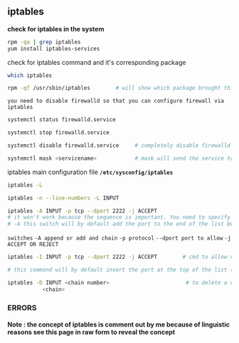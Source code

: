 ## iptables

<!-- #### concept

OUTPUT - source me IP output chain

INPUT  - hum pe attack lag raha hain (destination me humhara IP)

**INPUT** - data jab humhare server pe aaraha ho. Jab hum par attack lagega toh data hum par aae ga
(jo bhi packets humhare pass aaegay usme destination me humhara IP hoga. aur jab bhi **destination** me humhara IP hoga hum INPUT chain ko dhekhegay)**


FORWARD CHAIN  it replaces IP eg IP changed to port 80

**FORWARD** - WHEN destination me router ka IP (i.e aap ka ip)toh inbound traffic. But when router ne packet liya aur internal PC pe forward kardiya or another kisi server par send kardiya

ROUTER packet ka source and destination modify karega aur usse aage forward kardega rather than consuming it 

eg : router ki port  80 pe jo traffic aaraha hain hum chahate hain ki vo 8080 par chala ja e toh iss senario ke liye FORWARD rule lagaegay

it can forward the packet/traffic internally, external, in the lan. packet ko utilize nahi kar ta modify and forward --> 


**check for iptables in the system** 

```bash
rpm -qa | grep iptables
yum install iptables-services
```

check for iptables command and it's corresponding package 

```bash
which iptables
```
```bash
rpm -qf /usr/sbin/iptables        # will show which package brought this command
```

`you need to disable firewalld so that you can configure firewall via iptables`
```bash
systemctl status firewalld.service    
```
```bash
systemctl stop firewalld.service    
```
```bash 
systemctl disable firewalld.service     # completely disable firewalld
```
```bash 
systemctl mask <servicename>            # mask will send the service to /dev/null
```


iptables main configuration file **`/etc/sysconfig/iptables`**


```sh
iptables -L
```
```bash
iptables -n --line-numbers -L INPUT
```

```bash
iptables -A INPUT -p tcp --dport 2222 -j ACCEPT       
# it won't work because the sequence is important. You need to specify the port above the REJCET line
# -A this switch will by default add the port to the end of the list bellow the REJECT 
```
`switches` `-A append or add and chain` `-p protocol` `--dport port to allow` `-j ACCEPT OR REJECT `

```bash
iptables -I INPUT -p tcp --dport 2222 -j ACCEPT        # cmd to allow or inser a port in firewall 

# this command will by default insert the port at the top of the list (among the 5 rules) 
```


```bash
iptables -D INPUT <chain number>						# to delete a chain from the table 	
           <chain>
```
### ERRORS



#### Note : the concept of iptables is comment out by me because of linguistic reasons see this page in raw form to reveal the concept 

